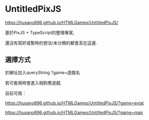 # UntitledPixJS

https://husano896.github.io/HTMLGames/UntitledPixJS/

基於PixJS + TypeScript的整理專案,

還沒有寫好或暫時的想法/未分類的都會丟在這邊.

## 選擇方式

於網址加入queryString ?game=遊戲名

若可套用時會進入相對應遊戲.

目前可用：

https://husano896.github.io/HTMLGames/UntitledPixJS/?game=eviat

https://husano896.github.io/HTMLGames/UntitledPixJS/?game=map
